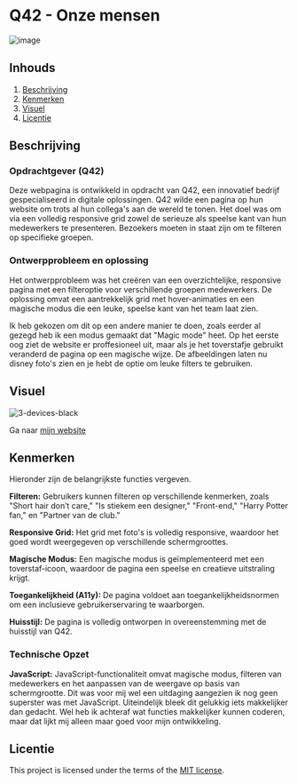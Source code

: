 # Q42 - Onze mensen
![image](https://github.com/OvenMagnetron/the-startup-responsive-interactieve-website/assets/91184609/998f6c72-cea2-423e-b6e4-9bd9e7f679e9)

## Inhouds
1. [Beschrijving](https://github.com/OvenMagnetron/the-startup-responsive-interactieve-website/blob/main/README.md#beschrijving)  
2. [Kenmerken](https://github.com/OvenMagnetron/the-startup-responsive-interactieve-website/blob/main/README.md#kenmerken)
3. [Visuel](https://github.com/OvenMagnetron/the-startup-responsive-interactieve-website/blob/main/README.md#visuel)
4. [Licentie](https://github.com/OvenMagnetron/the-startup-responsive-interactieve-website/blob/main/README.md#Licentie)

## Beschrijving
### Opdrachtgever (Q42)
Deze webpagina is ontwikkeld in opdracht van Q42, een innovatief bedrijf gespecialiseerd in digitale oplossingen. Q42 wilde een pagina op hun website om trots al hun collega's aan de wereld te tonen. Het doel was om via een volledig responsive grid zowel de serieuze als speelse kant van hun medewerkers te presenteren. Bezoekers moeten in staat zijn om te filteren op specifieke groepen.

### Ontwerpprobleem en oplossing
Het ontwerpprobleem was het creëren van een overzichtelijke, responsive pagina met een filteroptie voor verschillende groepen medewerkers. De oplossing omvat een aantrekkelijk grid met hover-animaties en een magische modus die een leuke, speelse kant van het team laat zien.

Ik heb gekozen om dit op een andere manier te doen, zoals eerder al gezegd heb ik een modus gemaakt dat "Magic mode" heet. Op het eerste oog ziet de website er proffesioneel uit, maar als je het toverstafje gebruikt veranderd de pagina op een magische wijze. De afbeeldingen laten nu disney foto's zien en je hebt de optie om leuke filters te gebruiken.

## Visuel
![3-devices-black](https://github.com/OvenMagnetron/the-startup-responsive-interactieve-website/assets/91184609/24e638a4-e914-49dd-be52-fd9e14a0f5e4)

Ga naar [mijn website](https://ovenmagnetron.github.io/the-startup-responsive-interactieve-website/)

## Kenmerken
<!-- Bij Kenmerken staat welke technieken zijn gebruikt en hoe. Wat is de HTML structuur? Wat zijn de belangrijkste dingen in CSS? Wat is er met JS gedaan en hoe? -->
Hieronder zijn de belangrijkste functies vergeven.

**Filteren:**
Gebruikers kunnen filteren op verschillende kenmerken, zoals "Short hair don’t care," "Is stiekem een designer," "Front-end," "Harry Potter fan," en "Partner van de club."

**Responsive Grid:**
Het grid met foto's is volledig responsive, waardoor het goed wordt weergegeven op verschillende schermgroottes.

**Magische Modus:**
Een magische modus is geïmplementeerd met een toverstaf-icoon, waardoor de pagina een speelse en creatieve uitstraling krijgt.

**Toegankelijkheid (A11y):**
De pagina voldoet aan toegankelijkheidsnormen om een inclusieve gebruikerservaring te waarborgen.

**Huisstijl:**
De pagina is volledig ontworpen in overeenstemming met de huisstijl van Q42.

### Technische Opzet
**JavaScript:**
JavaScript-functionaliteit omvat magische modus, filteren van medewerkers en het aanpassen van de weergave op basis van schermgrootte. Dit was voor mij wel een uitdaging aangezien ik nog geen superster was met JavaScript. Uiteindelijk bleek dit gelukkig iets makkelijker dan gedacht. Wel heb ik achteraf wat functies makkelijker kunnen coderen, maar dat lijkt mij alleen maar goed voor mijn ontwikkeling.

## Licentie

This project is licensed under the terms of the [MIT license](./LICENSE).

